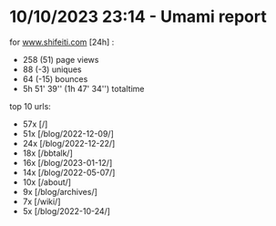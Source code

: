 # 10/10/2023 23:14 - Umami report
for www.shifeiti.com [24h] :

 - 258 (51) page views
 - 88 (-3) uniques
 - 64 (-15) bounces
 - 5h 51' 39'' (1h 47' 34'') totaltime


top 10 urls:
 - 57x [/]
 - 51x [/blog/2022-12-09/]
 - 24x [/blog/2022-12-22/]
 - 18x [/bbtalk/]
 - 16x [/blog/2023-01-12/]
 - 14x [/blog/2022-05-07/]
 - 10x [/about/]
 - 9x [/blog/archives/]
 - 7x [/wiki/]
 - 5x [/blog/2022-10-24/]


